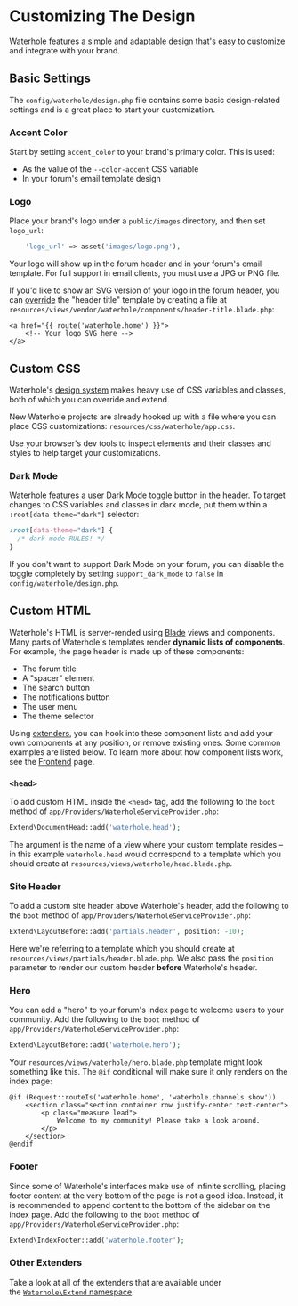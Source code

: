 # Customizing The Design

Waterhole features a simple and adaptable design that's easy to customize and integrate with your brand.

## Basic Settings

The `config/waterhole/design.php` file contains some basic design-related settings and is a great place to start your customization.

### Accent Color

Start by setting `accent_color` to your brand's primary color. This is used:

- As the value of the `--color-accent` CSS variable
- In your forum's email template design

### Logo

Place your brand's logo under a `public/images` directory, and then set `logo_url`:

```php
    'logo_url' => asset('images/logo.png'),
```

Your logo will show up in the forum header and in your forum's email template. For full support in email clients, you must use a JPG or PNG file.

If you'd like to show an SVG version of your logo in the forum header, you can [override](https://laravel.com/docs/9.x/packages#overriding-package-views) the "header title" template by creating a file at `resources/views/vendor/waterhole/components/header-title.blade.php`:

```blade
<a href="{{ route('waterhole.home') }}">
    <!-- Your logo SVG here -->
</a>
```

## Custom CSS

Waterhole's [design system](./design/overview.md) makes heavy use of CSS variables and classes, both of which you can override and extend.

New Waterhole projects are already hooked up with a file where you can place CSS customizations: `resources/css/waterhole/app.css`.

Use your browser's dev tools to inspect elements and their classes and styles to help target your customizations.

### Dark Mode

Waterhole features a user Dark Mode toggle button in the header. To target changes to CSS variables and classes in dark mode, put them within a `:root[data-theme="dark"]` selector:

```css
:root[data-theme="dark"] {
  /* dark mode RULES! */
}
```

If you don't want to support Dark Mode on your forum, you can disable the toggle completely by setting `support_dark_mode` to `false` in `config/waterhole/design.php`.

## Custom HTML

Waterhole's HTML is server-rended using [Blade](https://laravel.com/docs/9.x/blade) views and components. Many parts of Waterhole's templates render **dynamic lists of components**. For example, the page header is made up of these components:

- The forum title
- A "spacer" element
- The search button
- The notifications button
- The user menu
- The theme selector

Using [extenders](./extending.md#extenders), you can hook into these component lists and add your own components at any position, or remove existing ones. Some common examples are listed below. To learn more about how component lists work, see the [Frontend](./frontend.md#component-lists) page.

### `<head>`

To add custom HTML inside the `<head>` tag, add the following to the `boot` method of `app/Providers/WaterholeServiceProvider.php`:

```php
Extend\DocumentHead::add('waterhole.head');
```

The argument is the name of a view where your custom template resides – in this example `waterhole.head` would correspond to a template which you should create at `resources/views/waterhole/head.blade.php`.

### Site Header

To add a custom site header above Waterhole's header, add the following to the `boot` method of `app/Providers/WaterholeServiceProvider.php`:

```php
Extend\LayoutBefore::add('partials.header', position: -10);
```

Here we're referring to a template which you should create at `resources/views/partials/header.blade.php`. We also pass the `position` parameter to render our custom header **before** Waterhole's header.

### Hero

You can add a "hero" to your forum's index page to welcome users to your community. Add the following to the `boot` method of `app/Providers/WaterholeServiceProvider.php`:

```php
Extend\LayoutBefore::add('waterhole.hero');
```

Your `resources/views/waterhole/hero.blade.php` template might look something like this. The `@if` conditional will make sure it only renders on the index page:

```blade
@if (Request::routeIs('waterhole.home', 'waterhole.channels.show'))
    <section class="section container row justify-center text-center">
        <p class="measure lead">
            Welcome to my community! Please take a look around.
        </p>
    </section>
@endif
```

### Footer

Since some of Waterhole's interfaces make use of infinite scrolling, placing footer content at the very bottom of the page is not a good idea. Instead, it is recommended to append content to the bottom of the sidebar on the index page. Add the following to the `boot` method of `app/Providers/WaterholeServiceProvider.php`:

```php
Extend\IndexFooter::add('waterhole.footer');
```

### Other Extenders

Take a look at all of the extenders that are available under the [`Waterhole\Extend` namespace](https://waterhole.dev/docs/reference/Waterhole/Extend.html).
